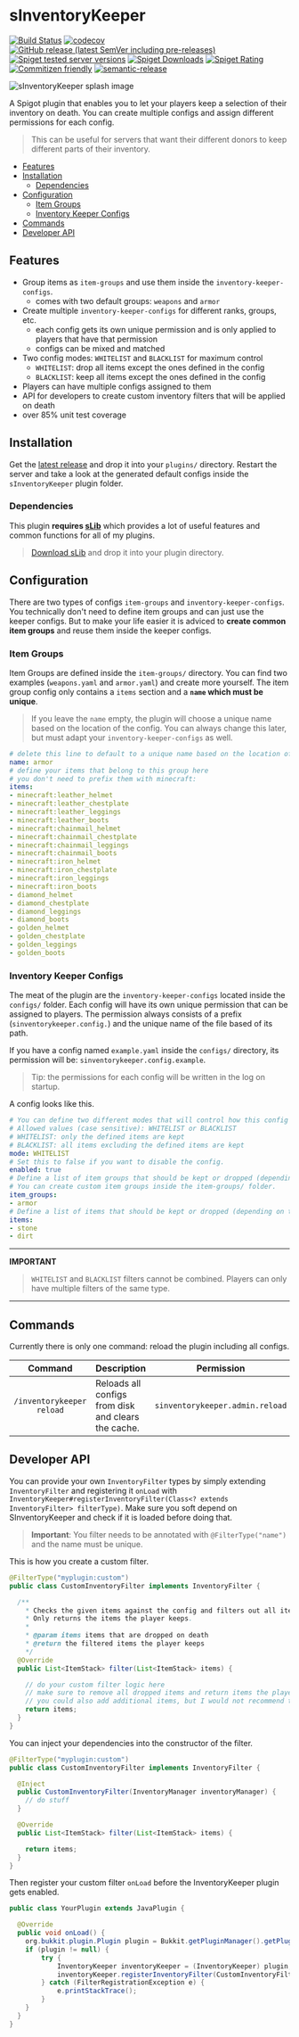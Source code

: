 # sInventoryKeeper

[![Build Status](https://github.com/Silthus/sInventoryKeeper/workflows/Build/badge.svg)](../../actions?query=workflow%3ABuild)
[![codecov](https://codecov.io/gh/Silthus/sInventoryKeeper/branch/master/graph/badge.svg)](https://codecov.io/gh/Silthus/sInventoryKeeper)
[![GitHub release (latest SemVer including pre-releases)](https://img.shields.io/github/v/release/Silthus/sInventoryKeeper?include_prereleases&label=release)](../../releases)
[![Spiget tested server versions](https://img.shields.io/spiget/tested-versions/79988)](https://www.spigotmc.org/resources/sinventorykeeper.79988/)
[![Spiget Downloads](https://img.shields.io/spiget/downloads/79988)](https://www.spigotmc.org/resources/sinventorykeeper.79988/)
[![Spiget Rating](https://img.shields.io/spiget/rating/79988)](https://www.spigotmc.org/resources/sinventorykeeper.79988/)
[![Commitizen friendly](https://img.shields.io/badge/commitizen-friendly-brightgreen.svg)](http://commitizen.github.io/cz-cli/)
[![semantic-release](https://img.shields.io/badge/%20%20%F0%9F%93%A6%F0%9F%9A%80-semantic--release-e10079.svg)](https://github.com/semantic-release/semantic-release)

![sInventoryKeeper splash image](docs/img/sInventoryKeeper_splash_transparent.png)

A Spigot plugin that enables you to let your players keep a selection of their inventory on death. You can create multiple configs and assign different permissions for each config.

> This can be useful for servers that want their different donors to keep different parts of their inventory.

- [Features](#features)
- [Installation](#installation)
  - [Dependencies](#dependencies)
- [Configuration](#configuration)
  - [Item Groups](#item-groups)
  - [Inventory Keeper Configs](#inventory-keeper-configs)
- [Commands](#commands)
- [Developer API](#developer-api)

## Features

- Group items as `item-groups`  and use them inside the `inventory-keeper-configs`.
  - comes with two default groups: `weapons` and `armor`
- Create multiple `inventory-keeper-configs` for different ranks, groups, etc.
  - each config gets its own unique permission and is only applied to players that have that permission
  - configs can be mixed and matched
- Two config modes: `WHITELIST` and `BLACKLIST` for maximum control
  - `WHITELIST`: drop all items except the ones defined in the config
  - `BLACKLIST`: keep all items except the ones defined in the config
- Players can have multiple configs assigned to them
- API for developers to create custom inventory filters that will be applied on death
- over 85% unit test coverage

## Installation

Get the [latest release](../../releases/latest) and drop it into your `plugins/` directory.
Restart the server and take a look at the generated default configs inside the `sInventoryKeeper` plugin folder.

### Dependencies

This plugin **requires [sLib](https://github.com/Silthus/sLib)** which provides a lot of useful features and common functions for all of my plugins.

> [Download sLib](https://github.com/Silthus/sLib/releases/latest) and drop it into your plugin directory.

## Configuration

There are two types of configs `item-groups` and `inventory-keeper-configs`. You technically don't need to define item groups and can just use the keeper configs.
But to make your life easier it is adviced to **create common item groups** and reuse them inside the keeper configs.

### Item Groups

Item Groups are defined inside the `item-groups/` directory. You can find two examples (`weapons.yaml` and `armor.yaml`) and create more yourself.
The item group config only contains a `items` section and a **`name` which must be unique**.

> If you leave the `name` empty, the plugin will choose a unique name based on the location of the config.
> You can always change this later, but must adapt your `inventory-keeper-configs` as well.

```yaml
# delete this line to default to a unique name based on the location of the config
name: armor
# define your items that belong to this group here
# you don't need to prefix them with minecraft:
items:
- minecraft:leather_helmet
- minecraft:leather_chestplate
- minecraft:leather_leggings
- minecraft:leather_boots
- minecraft:chainmail_helmet
- minecraft:chainmail_chestplate
- minecraft:chainmail_leggings
- minecraft:chainmail_boots
- minecraft:iron_helmet
- minecraft:iron_chestplate
- minecraft:iron_leggings
- minecraft:iron_boots
- diamond_helmet
- diamond_chestplate
- diamond_leggings
- diamond_boots
- golden_helmet
- golden_chestplate
- golden_leggings
- golden_boots
```

### Inventory Keeper Configs

The meat of the plugin are the `inventory-keeper-configs` located inside the `configs/` folder.
Each config will have its own unique permission that can be assigned to players.
The permission always consists of a prefix (`sinventorykeeper.config.`) and the unique name of the file based of its path.

If you have a config named `example.yaml` inside the `configs/` directory, its permission will be: `sinventorykeeper.config.example`.

> Tip: the permissions for each config will be written in the log on startup.

A config looks like this.

```yaml
# You can define two different modes that will control how this config gets loaded.
# Allowed values (case sensitive): WHITELIST or BLACKLIST
# WHITELIST: only the defined items are kept
# BLACKLIST: all items excluding the defined items are kept
mode: WHITELIST
# Set this to false if you want to disable the config.
enabled: true
# Define a list of item groups that should be kept or dropped (depending on the mode).
# You can create custom item groups inside the item-groups/ folder.
item_groups:
- armor
# Define a list of items that should be kept or dropped (depending on the mode).
items:
- stone
- dirt
```

---
**IMPORTANT**  
> `WHITELIST` and `BLACKLIST` filters cannot be combined. Players can only have multiple filters of the same type.
---

## Commands

Currently there is only one command: reload the plugin including all configs.

| Command | Description | Permission |
| :-----: | ----------- | ------- |
| `/inventorykeeper reload` | Reloads all configs from disk and clears the cache. | `sinventorykeeper.admin.reload` |

## Developer API

You can provide your own `InventoryFilter` types by simply extending `InventoryFilter` and registering it `onLoad` with `InventoryKeeper#registerInventoryFilter(Class<? extends InventoryFilter> filterType)`. Make sure you soft depend on SInventoryKeeper and check if it is loaded before doing that.

> **Important**: You filter needs to be annotated with `@FilterType("name")` and the name must be unique.

This is how you create a custom filter.

```java
@FilterType("myplugin:custom")
public class CustomInventoryFilter implements InventoryFilter {

  /**
    * Checks the given items against the config and filters out all items that should be dropped.
    * Only returns the items the player keeps.
    *
    * @param items items that are dropped on death
    * @return the filtered items the player keeps
    */
  @Override
  public List<ItemStack> filter(List<ItemStack> items) {

    // do your custom filter logic here
    // make sure to remove all dropped items and return items the player should keep
    // you could also add additional items, but I would not recommend that
    return items;
  }
}
```

You can inject your dependencies into the constructor of the filter.

```java
@FilterType("myplugin:custom")
public class CustomInventoryFilter implements InventoryFilter {

  @Inject
  public CustomInventoryFilter(InventoryManager inventoryManager) {
    // do stuff
  }

  @Override
  public List<ItemStack> filter(List<ItemStack> items) {

    return items;
  }
}
```

Then register your custom filter `onLoad` before the InventoryKeeper plugin gets enabled.

```java
public class YourPlugin extends JavaPlugin {

  @Override
  public void onLoad() {
    org.bukkit.plugin.Plugin plugin = Bukkit.getPluginManager().getPlugin("sInventoryKeeper");
    if (plugin != null) {
        try {
            InventoryKeeper inventoryKeeper = (InventoryKeeper) plugin;
            inventoryKeeper.registerInventoryFilter(CustomInventoryFilter.class);
        } catch (FilterRegistrationException e) {
            e.printStackTrace();
        }
    }
  }
}
```